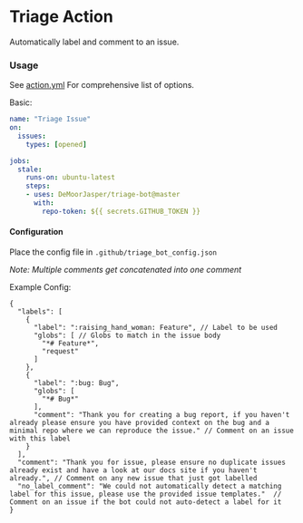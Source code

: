 # Triage Action

Automatically label and comment to an issue.

### Usage

See [action.yml](./action.yml) For comprehensive list of options.
 
Basic:

```yaml
name: "Triage Issue"
on:
  issues:
    types: [opened]

jobs:
  stale:
    runs-on: ubuntu-latest
    steps:
    - uses: DeMoorJasper/triage-bot@master
      with:
        repo-token: ${{ secrets.GITHUB_TOKEN }}
```

#### Configuration

Place the config file in `.github/triage_bot_config.json`

*Note: Multiple comments get concatenated into one comment*

Example Config:

```jsonc
{
  "labels": [
    {
      "label": ":raising_hand_woman: Feature", // Label to be used
      "globs": [ // Globs to match in the issue body
        "*# Feature*",
        "request"
      ]
    },
    {
      "label": ":bug: Bug",
      "globs": [
        "*# Bug*"
      ],
      "comment": "Thank you for creating a bug report, if you haven't already please ensure you have provided context on the bug and a minimal repo where we can reproduce the issue." // Comment on an issue with this label
    }
  ],
  "comment": "Thank you for issue, please ensure no duplicate issues already exist and have a look at our docs site if you haven't already.", // Comment on any new issue that just got labelled
  "no_label_comment": "We could not automatically detect a matching label for this issue, please use the provided issue templates."  // Comment on an issue if the bot could not auto-detect a label for it
}
```
